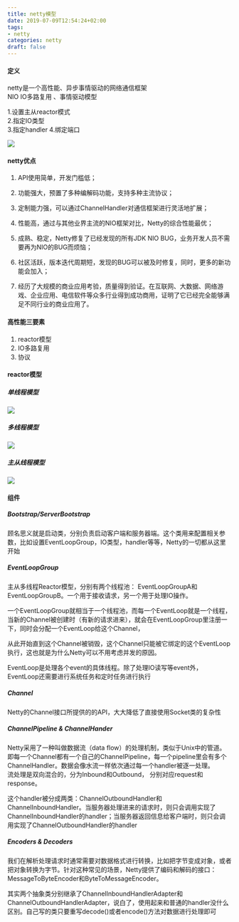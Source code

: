 ```yaml
---
title: netty模型
date: 2019-07-09T12:54:24+02:00
tags: 
- netty
categories: netty
draft: false
---
```


#### 定义

netty是一个高性能、异步事情驱动的网络通信框架  
NIO IO多路复用 、事情驱动模型

1.设置主从reactor模式  
2.指定IO类型  
3.指定handler
4.绑定端口

![](https://ipic-1252327316.cos.ap-beijing.myqcloud.com/image/640.jpeg)


#### netty优点

1. API使用简单，开发门槛低；  

2. 功能强大，预置了多种编解码功能，支持多种主流协议；  

3. 定制能力强，可以通过ChannelHandler对通信框架进行灵活地扩展；  

4. 性能高，通过与其他业界主流的NIO框架对比，Netty的综合性能最优；  

5. 成熟、稳定，Netty修复了已经发现的所有JDK NIO BUG，业务开发人员不需要再为NIO的BUG而烦恼；  

6. 社区活跃，版本迭代周期短，发现的BUG可以被及时修复，同时，更多的新功能会加入；  

7. 经历了大规模的商业应用考验，质量得到验证。在互联网、大数据、网络游戏、企业应用、电信软件等众多行业得到成功商用，证明了它已经完全能够满足不同行业的商业应用了。

#### 高性能三要素

1. reactor模型
2. IO多路复用
3. 协议

#### reactor模型

##### 单线程模型

![](https://ipic-1252327316.cos.ap-beijing.myqcloud.com/image/单.jpg)

##### 多线程模型

![](https://ipic-1252327316.cos.ap-beijing.myqcloud.com/image/多.jpg)

##### 主从线程模型

![](https://ipic-1252327316.cos.ap-beijing.myqcloud.com/image/主从.jpg)

#### 组件

##### Bootstrap/ServerBootstrap  

顾名思义就是启动类，分别负责启动客户端和服务器端。这个类用来配置相关参数，比如设置EventLoopGroup，IO类型，handler等等，Netty的一切都从这里开始

##### EventLoopGroup

主从多线程Reactor模型，分别有两个线程池：  EventLoopGroupA和EventLoopGroupB。一个用于接收请求，另一个用于处理IO操作。

一个EventLoopGroup就相当于一个线程池，而每一个EventLoop就是一个线程，当新的Channel被创建时（有新的请求进来），就会在EventLoopGroup里注册一下，同时会分配一个EventLoop给这个Channel，

从此开始直到这个Channel被销毁，这个Channel只能被它绑定的这个EventLoop执行，这也就是为什么Netty可以不用考虑并发的原因。

EventLoop是处理各个event的具体线程。除了处理IO读写等event外，EventLoop还需要进行系统任务和定时任务进行执行

##### Channel
Netty的Channel接口所提供的的API，大大降低了直接使用Socket类的复杂性

##### ChannelPipeline & ChannelHander  

Netty采用了一种叫做数据流（data flow）的处理机制，类似于Unix中的管道。即每一个Channel都有一个自己的ChannelPipeline，每一个pipeline里会有多个ChannelHandler。数据会像水流一样依次通过每一个handler被逐一处理。  
流处理是双向混合的，分为Inbound和Outbound， 分别对应request和response。

这个handler被分成两类：ChannelOutboundHandler和ChannelInboundHandler。当服务器处理进来的请求时，则只会调用实现了ChannelInboundHandler的handler；当服务器返回信息给客户端时，则只会调用实现了ChannelOutboundHandler的handler

##### Encoders & Decoders

我们在解析处理请求时通常需要对数据格式进行转换，比如把字节变成对象，或者把对象转换为字节。针对这种常见的场景，Netty提供了编码和解码的接口：MessageToByteEncoder和ByteToMessageEncoder。

其实两个抽象类分别继承了ChannelInboundHandlerAdapter和ChannelOutboundHandlerAdapter，说白了，使用起来和普通的handler没什么区别。自己写的类只要重写decode()或者encode()方法对数据进行处理即可

